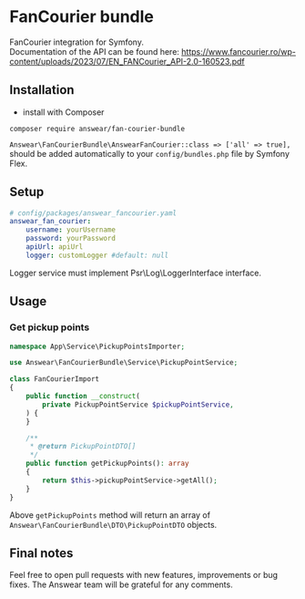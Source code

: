 # FanCourier bundle

FanCourier integration for Symfony.  
Documentation of the API can be found here: https://www.fancourier.ro/wp-content/uploads/2023/07/EN_FANCourier_API-2.0-160523.pdf

## Installation

* install with Composer

```
composer require answear/fan-courier-bundle
```

`Answear\FanCourierBundle\AnswearFanCourier::class => ['all' => true],`  
should be added automatically to your `config/bundles.php` file by Symfony Flex.

## Setup

```yaml
# config/packages/answear_fancourier.yaml
answear_fan_courier:
    username: yourUsername
    password: yourPassword
    apiUrl: apiUrl
    logger: customLogger #default: null
```

Logger service must implement Psr\Log\LoggerInterface interface.

## Usage

### Get pickup points

```php
namespace App\Service\PickupPointsImporter;

use Answear\FanCourierBundle\Service\PickupPointService;

class FanCourierImport
{
    public function __construct(
        private PickupPointService $pickupPointService,
    ) {
    }

    /**
     * @return PickupPointDTO[]
     */
    public function getPickupPoints(): array
    {
        return $this->pickupPointService->getAll();
    }
}

```

Above `getPickupPoints` method will return an array of `Answear\FanCourierBundle\DTO\PickupPointDTO` objects.

Final notes
------------

Feel free to open pull requests with new features, improvements or bug fixes. The Answear team will be grateful for any comments.


